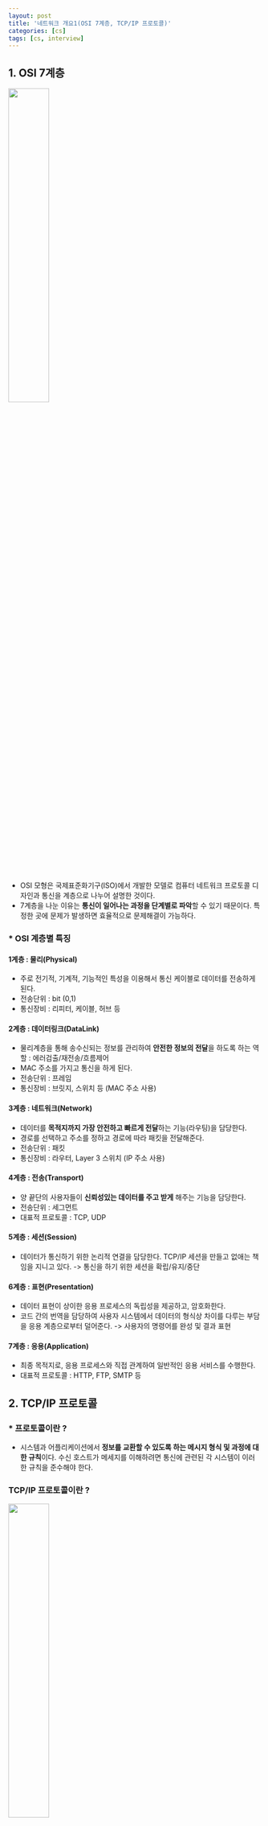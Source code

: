 ```yaml
---
layout: post
title: '네트워크 개요1(OSI 7계층, TCP/IP 프로토콜)'
categories: [cs]
tags: [cs, interview]
---
```


## 1. OSI 7계층

<img src="https://user-images.githubusercontent.com/57614563/128708295-a2095789-cb28-4b74-9096-5eb1488ee1b1.PNG" width="40%">

- OSI 모형은 국제표준화기구(ISO)에서 개발한 모델로 컴퓨터 네트워크 프로토콜 디자인과 통신을 계층으로 나누어 설명한 것이다.
- 7계층을 나눈 이유는 **통신이 일어나는 과정을 단계별로 파악**할 수 있기 때문이다. 특정한 곳에 문제가 발생하면 효율적으로 문제해결이 가능하다.

### \* OSI 계층별 특징

#### 1계층 : 물리(Physical)

- 주로 전기적, 기계적, 기능적인 특성을 이용해서 통신 케이블로 데이터를 전송하게 된다.
- 전송단위 : bit (0,1)
- 통신장비 : 리피터, 케이블, 허브 등

#### 2계층 : 데이터링크(DataLink)

- 물리계층을 통해 송수신되는 정보를 관리하여 **안전한 정보의 전달**을 하도록 하는 역할 : 에러검출/재전송/흐름제어
- MAC 주소를 가지고 통신을 하게 된다.
- 전송단위 : 프레임
- 통신장비 : 브릿지, 스위치 등 (MAC 주소 사용)

#### 3계층 : 네트워크(Network)

- 데이터를 **목적지까지 가장 안전하고 빠르게 전달**하는 기능(라우팅)을 담당한다.
- 경로를 선택하고 주소를 정하고 경로에 따라 패킷을 전달해준다.
- 전송단위 : 패킷
- 통신장비 : 라우터, Layer 3 스위치 (IP 주소 사용)

#### 4계층 : 전송(Transport)

- 양 끝단의 사용자들이 **신뢰성있는 데이터를 주고 받게** 해주는 기능을 담당한다.
- 전송단위 : 세그먼트
- 대표적 프로토콜 : TCP, UDP

#### 5계층 : 세션(Session)

- 데이터가 통신하기 위한 논리적 연결을 담당한다. TCP/IP 세션을 만들고 없애는 책임을 지니고 있다.
  -> 통신을 하기 위한 세션을 확립/유지/중단

#### 6계층 : 표현(Presentation)

- 데이터 표현이 상이한 응용 프로세스의 독립성을 제공하고, 암호화한다.
- 코드 간의 번역을 담당하여 사용자 시스템에서 데이터의 형식상 차이를 다루는 부담을 응용 계층으로부터 덜어준다.
  -> 사용자의 명령어를 완성 및 결과 표현

#### 7계층 : 응용(Application)

- 최종 목적지로, 응용 프로세스와 직접 관계하여 일반적인 응용 서비스를 수행한다.
- 대표적 프로토콜 : HTTP, FTP, SMTP 등

## 2. TCP/IP 프로토콜

### \* 프로토콜이란 ?

- 시스템과 어플리케이션에서 **정보를 교환할 수 있도록 하는 메시지 형식 및 과정에 대한 규칙**이다. 수신 호스트가 메세지를 이해하려면 통신에 관련된 각 시스템이 이러한 규칙을 준수해야 한다.

### TCP/IP 프로토콜이란 ?

<img src="https://user-images.githubusercontent.com/57614563/128708366-5bd15798-2b2c-4cda-9c4e-537ecc8adf44.PNG" width="40%">

- TCP/IP를 사용하는 프로토콜들의 모음
  -> **응용층/전송층/네트워크층/링크층/물리층** 5 계층을 사용하는 구조

### 4계층 : 전송

- 어플리케이션 프로그램은 메세지나 데이터 스트림을 전송 계층 프로토콜인 UDP나 TCP로 전송한다. 해당 프로토콜은 데이터를 수신하고 패킷(Packet)이라 부르는 작은 조각으로 나누어 목적지 주소를 추가하여 다음 프로토콜 계층으로 전달한다.

#### \* TCP(Transmission Control Protocol)의 특징

- 연결형(Connection-oriented) 프로토콜 : 연결 설정 후 통신
- 신뢰성 있는 데이터 전송 -> 데이터 재전송 O
- 일대일통신(unicast)
- 데이터 경계 구분 X -> Byte-stream 서비스

#### \* UDP(User Datagram Protocol)의 특징

- 비연결형(connectionless) 프로토콜 : 연결 설정 없이 통신
- 신뢰성 없는 데이터 전송 -> 데이터 재전송 X
- 일대일통신(unicast), 일대다 통신(broadcast, multicast)
- 데이터 경계 구분 O -> Datagram 서비스

### 3계층 : 인터넷

- 패킷을 IP 데이터그램에 포함시킨 후 데이터그램 헤더에 넣고 캡슐화한다. 목적지로 IP 주소를 결정한 후 다음 프로토콜 계층으로 전달한다.
- 최적루트를 찾아서 라우팅테이블을 만드는 기능(라우팅)과 최적루트로 데이터그램을 전송하는 기능(포워딩)을 수행한다.
- 프로토콜 : IP, ICMP, ARP

### 2계층 : 데이터링크

- 데이터그램을 프레임으로 캡슐화한다. 실제 목적지주소(MAC주소)를 찾아간다.
